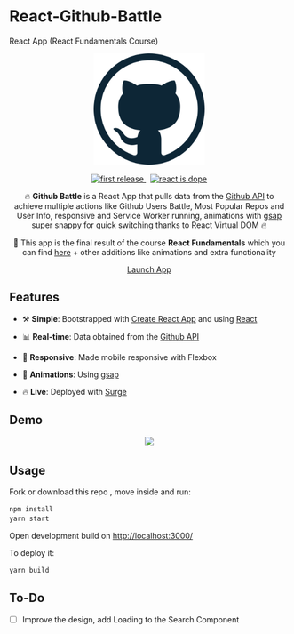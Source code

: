 # React-Github-Battle
React App (React Fundamentals Course)

<!---  LOGO   -->
<div align="center">
<p>
<img src="./public/favicon.png" width="200"/>
</p>


<!---  SHIELDS   -->
<p>
<a href="">
  <img alt="first release" src="https://img.shields.io/badge/release-v1.0-brightgreen.svg" />
</a>
&nbsp
<a href="">
  <img alt="react is dope" src="https://img.shields.io/badge/React-is%20dope%20%E2%AD%90-00D8FF.svg" />
</a>


</p>

🔥 __Github Battle__ is a React App that pulls data  from the [Github API](https://developer.github.com/v3/) to achieve multiple actions like Github Users Battle, Most Popular Repos and User Info, responsive and Service Worker running, animations with [gsap](https://greensock.com/gsap) super snappy for quick switching thanks to React Virtual DOM 🔥

📖 This app is the final result of the course __React Fundamentals__ which you can find [here](https://learn.tylermcginnis.com) + other additions like animations and extra functionality

<p><a href="http://github-react-battle.surge.sh/" class="btn btn-primary btn-md">Launch App</a></p>
</div>

## Features

* ⚒️ __Simple__: Bootstrapped with [Create React App](https://github.com/facebookincubator/create-react-app) and using [React](https://facebook.github.io/react/)

* 📊 __Real-time__: Data obtained from the [Github API](https://developer.github.com/v3/)

* 📱 __Responsive__: Made mobile responsive with Flexbox

* 🎉 __Animations__: Using [gsap](https://greensock.com/gsap)

* 🔥 __Live__: Deployed with [Surge](https://surge.sh/)

<!---  SCREENSHOOT   -->

## Demo

<div align="center">
    <img src="./React-Github-Battle.gif"/>
</div>

## Usage

Fork or download this repo , move inside and run:

```javascript
npm install
yarn start
```
Open development build on [http://localhost:3000/](http://localhost:3000/)

To deploy it:

```javascript
yarn build
```

## To-Do

- [ ] Improve the design, add Loading to the Search Component
